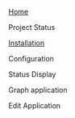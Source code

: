 [Home](https://github.com/boblemaire/IoTaWatt/wiki)

Project Status

[Installation](https://github.com/boblemaire/IoTaWatt/wiki/Installing-IoTaWatt)



Configuration

Status Display

Graph application

Edit Application 

